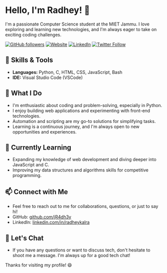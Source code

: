 # Hello, I'm Radhey! 👋

I'm a passionate Computer Science student at the MIET Jammu. I love exploring and learning new technologies, and I'm always eager to take on exciting coding challenges.

[![GitHub followers](https://img.shields.io/github/followers/jR4dh3y?label=Follow&style=social)](https://github.com/jR4dh3y)
[![Website](https://img.shields.io/badge/Website-Portfolio-brightgreen)](https://jr4dh3y.github.io/page/)
[![LinkedIn](https://img.shields.io/badge/LinkedIn-Connect-blue)](https://www.linkedin.com/in/radheykalra)
[![Twitter Follow](https://img.shields.io/twitter/follow/jR4dh3y?style=social)](https://twitter.com/jR4dh3y)

## 🔧 Skills & Tools
- **Languages:** Python, C, HTML, CSS, JavaScript, Bash
- **IDE:** Visual Studio Code (VSCode)

## 🚀 What I Do
- I'm enthusiastic about coding and problem-solving, especially in Python.
- I enjoy building web applications and experimenting with front-end technologies.
- Automation and scripting are my go-to solutions for simplifying tasks.
- Learning is a continuous journey, and I'm always open to new opportunities and experiences.

## 🌱 Currently Learning
- Expanding my knowledge of web development and diving deeper into JavaScript and C.
- Improving my data structures and algorithms skills for competitive programming.

## 📫 Connect with Me
- Feel free to reach out to me for collaborations, questions, or just to say hi!
- GitHub: [github.com/jR4dh3y](https://github.com/jR4dh3y)
- LinkedIn: [linkedin.com/in/radheykalra](https://www.linkedin.com/in/radheykalra)

## 💬 Let's Chat
- If you have any questions or want to discuss tech, don't hesitate to shoot me a message. I'm always up for a good tech chat!

Thanks for visiting my profile! 😄

